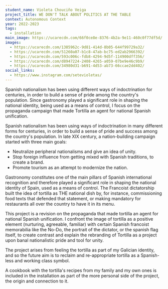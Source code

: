 ```yaml
---
student_name: Violeta Chouciño Veiga
project_title: WE DON'T TALK ABOUT POLITICS AT THE TABLE
context: Autonomous Context
year: 2022-2023
tags:
  - installation
main_image: https://ucarecdn.com/66f0ce8e-8376-4b2a-9e11-460c0f77df5d/
images:
  - https://ucarecdn.com/1385962c-9d81-414d-8b05-644f99729a32/
  - https://ucarecdn.com/51260a07-b1c8-47ab-bc75-ed2ab2966392/
  - https://ucarecdn.com/593c006c-fdb8-4294-9d5f-114900dff356/
  - https://ucarecdn.com/d8947224-2408-4265-a059-07be9e46c9b9/
  - https://ucarecdn.com/34980d31-b691-4d53-ab73-66ccae2dd402/
social_links:
  - https://www.instagram.com/setevioletas/
---
```

Spanish nationalism has been using different ways of indoctrination for centuries, in order to build a sense of pride among the country's population. Since gastronomy played a significant role in shaping the national identity, being used as a means of control, I focus on the propaganda campaign that made Tortilla an agent for national Spanish unification.

Spanish nationalism has been using ways of indoctrination in many different forms for centuries, in order to build a sense of pride and success among the country's population. In late XIX century, a nation-building campaign started with three main goals:

* Neutralize peripheral nationalisms and give an idea of unity.
* Stop foreign influence from getting mixed with Spanish traditions, to create a brand.
* Promote tourism as an attempt to modernize the nation.

Gastronomy constitutes one of the main pillars of Spanish international recognition and therefore played a significant role in shaping the national identity of Spain, used as a means of control. The Francoist dictatorship built the idea of tortilla as THE national dish by, for instance, commissioning food texts that defended that statement, or making mandatory for restaurants all over the country to have it in its menu.

This project is a revision on the propaganda that made tortilla an agent for national Spanish unification. I confront the image of tortilla as a positive element (nurturing, agreeable, familiar) with certain Spanish francoist memorabilia like the No-Do, the portrait of the dictator, or the spanish flag itself, to create contrast and explain the rebranding of Tortilla as a project upon banal nationalistic pride and tool for unity.

The project arises from feeling the tortilla as part of my Galician identity, and so the future aim is to reclaim and re-appropriate tortilla as a Spanish-less and working class symbol.

A cookbook with the tortilla's recipes from my family and my own ones is included in the installation as part of the more personal side of the project, the origin and connection to it.